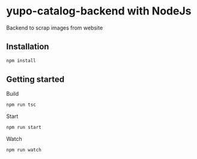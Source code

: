 # yupo-catalog-backend with NodeJs

Backend to scrap images from website

## Installation

```bash
npm install
```

## Getting started

Build
```bash
npm run tsc
```

Start
```bash
npm run start
```

Watch
```bash
npm run watch
```
